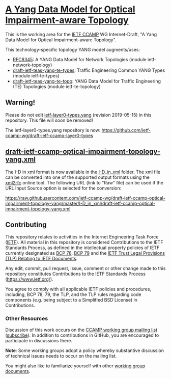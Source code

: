 # [A Yang Data Model for Optical Impairment-aware Topology](https://datatracker.ietf.org/doc/draft-ietf-ccamp-optical-impairment-topology-yang/)
This is the working area for the [IETF CCAMP](https://datatracker.ietf.org/wg/ccamp/documents/) WG Internet-Draft, "A Yang Data Model for Optical Impairment-aware Topology".

This technology-specific topology YANG model augments/uses:
* [RFC8345](https://tools.ietf.org/html/rfc8345): A YANG Data Model for Network Topologies (module ietf-network-topology)
* [draft-ietf-teas-yang-te-types](https://datatracker.ietf.org/doc/draft-ietf-teas-yang-te-types/): Traffic Engineering Common YANG Types (module ietf-te-types)
* [draft-ietf-teas-yang-te-topo](https://datatracker.ietf.org/doc/draft-ietf-teas-yang-te-topo/): YANG Data Model for Traffic Engineering (TE) Topologies (module ietf-te-topology)

## Warning!
Please do not edit [ietf-layer0-types.yang](https://github.com/ietf-ccamp-wg/ietf-optical-impairment-yang/blob/master/ietf-layer0-types.yang) (revision 2019-05-15) in this repository. This file will soon be removed!

The ietf-layer0-types.yang repository is now: https://github.com/ietf-ccamp-wg/draft-ietf-ccamp-layer0-types

## [draft-ietf-ccamp-optical-impairment-topology-yang.xml](https://github.com/ietf-ccamp-wg/draft-ietf-ccamp-optical-impairment-topology-yang/blob/master/I-D_in_xml/draft-ietf-ccamp-optical-impairment-topology-yang.xml)

The I-D in xml format is now available in the [I-D_in_xml](https://github.com/ietf-ccamp-wg/draft-ietf-ccamp-optical-impairment-topology-yang/tree/master/I-D_in_xml) folder. The xml file can be converted into one of the supported output formats using the [xml2rfc](https://xml2rfc.tools.ietf.org/) online tool. The following URL (link to "Raw" file) can be used if the URL Input Source option is selected for the conversion:

https://raw.githubusercontent.com/ietf-ccamp-wg/draft-ietf-ccamp-optical-impairment-topology-yang/master/I-D_in_xml/draft-ietf-ccamp-optical-impairment-topology-yang.xml

## Contributing

This repository relates to activities in the Internet Engineering Task Force
([IETF](https://www.ietf.org/)). All material in this repository is considered
Contributions to the IETF Standards Process, as defined in the intellectual
property policies of IETF currently designated as
[BCP 78](https://www.rfc-editor.org/info/bcp78),
[BCP 79](https://www.rfc-editor.org/info/bcp79) and the
[IETF Trust Legal Provisions (TLP) Relating to IETF Documents](http://trustee.ietf.org/trust-legal-provisions.html).

Any edit, commit, pull request, issue, comment or other change made to this
repository constitutes Contributions to the IETF Standards Process
(https://www.ietf.org/).

You agree to comply with all applicable IETF policies and procedures, including,
BCP 78, 79, the TLP, and the TLP rules regarding code components (e.g. being
subject to a Simplified BSD License) in Contributions.


### Other Resources

Discussion of this work occurs on the
[CCAMP working group mailing list](https://mailarchive.ietf.org/arch/browse/ccamp/)
([subscribe](https://www.ietf.org/mailman/listinfo/ccamp)).  In addition to
contributions in GitHub, you are encouraged to participate in discussions there.

**Note**: Some working groups adopt a policy whereby substantive discussion of
technical issues needs to occur on the mailing list.

You might also like to familiarize yourself with other
[working group documents](https://datatracker.ietf.org/wg/ccamp/documents/).
